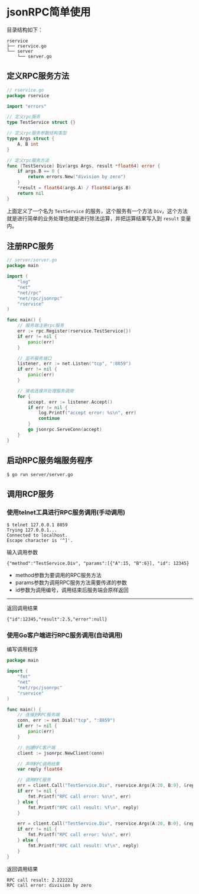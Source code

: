 # jsonRPC简单使用

目录结构如下：

```shell
rservice
├── rservice.go
└── server
    └── server.go
```

## 定义RPC服务方法

```go
// rservice.go
package rservice

import "errors"

// 定义rpc服务
type TestService struct {}

// 定义rpc服务参数结构类型
type Args struct {
	A, B int
}

// 定义rpc服务方法
func (TestService) Div(args Args, result *float64) error {
	if args.B == 0 {
		return errors.New("division by zero")
	}
	*result = float64(args.A) / float64(args.B)
	return nil
}
```

上面定义了一个名为 `TestService` 的服务，这个服务有一个方法 `Div`，这个方法就是进行简单的业务处理也就是进行除法运算，并把运算结果写入到 `result` 变量内。

## 注册RPC服务

```go
// server/server.go
package main

import (
	"log"
	"net"
	"net/rpc"
	"net/rpc/jsonrpc"
	"rservice"
)

func main() {
	// 服务端注册rpc服务
	err := rpc.Register(rservice.TestService{})
	if err != nil {
		panic(err)
	}

	// 监听服务端口
	listener, err := net.Listen("tcp", ":8859")
	if err != nil {
		panic(err)
	}

	// 接收连接并处理服务调用
	for {
		accept, err := listener.Accept()
		if err != nil {
			log.Printf("accept error: %s\n", err)
			continue
		}
		go jsonrpc.ServeConn(accept)
	}
}
```

## 启动RPC服务端服务程序

```shell
$ go run server/server.go
```

## 调用RCP服务

### 使用telnet工具进行RPC服务调用(手动调用)

```shell
$ telnet 127.0.0.1 8859
Trying 127.0.0.1...
Connected to localhost.
Escape character is '^]'.
```

输入调用参数

```shell
{"method":"TestService.Div", "params":[{"A":15, "B":6}], "id": 12345}
```

- method参数为要调用的RPC服务方法
- params参数为调用RPC服务方法需要传递的参数
- id参数为调用编号，调用结束后服务端会原样返回

----------------------------------------

返回调用结果

```shell
{"id":12345,"result":2.5,"error":null}
```

### 使用Go客户端进行RPC服务调用(自动调用)

编写调用程序

```go
package main

import (
	"fmt"
	"net"
	"net/rpc/jsonrpc"
	"rservice"
)

func main() {
	// 连接到RPC服务端
	conn, err := net.Dial("tcp", ":8859")
	if err != nil {
		panic(err)
	}

	// 创建RPC客户端
	client := jsonrpc.NewClient(conn)

	// 声明RPC调用结果
	var reply float64

	// 调用RPC服务
	err = client.Call("TestService.Div", rservice.Args{A:20, B:9}, &reply)
	if err != nil {
		fmt.Printf("RPC call error: %s\n", err)
	} else {
		fmt.Printf("RPC call result: %f\n", reply)
	}

	err = client.Call("TestService.Div", rservice.Args{A:20, B:0}, &reply)
	if err != nil {
		fmt.Printf("RPC call error: %s\n", err)
	} else {
		fmt.Printf("RPC call result: %f\n", reply)
	}
}
```

返回调用结果

```shell
RPC call result: 2.222222
RPC call error: division by zero
```
